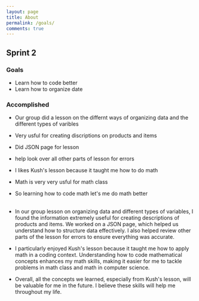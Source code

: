 ```yaml
---
layout: page
title: About
permalink: /goals/
comments: true
---
```


## Sprint 2

### Goals
* Learn how to code better
* Learn how to organize date

### Accomplished
* Our group did a lesson on the differnt ways of organizing data and the different types of varibles
* Very usful for creating discriptions on products and items
* Did JSON page for lesson
* help look over all other parts of lesson for errors
* I likes Kush's lesson because it taught me how to do math
* Math is very very usful for math class 
* So learning how to code math let's me do math better
<br/> <br/>

* In our group lesson on organizing data and different types of variables, I found the information extremely useful for creating descriptions of products and items. We worked on a JSON page, which helped us understand how to structure data effectively. I also helped review other parts of the lesson for errors to ensure everything was accurate.

* I particularly enjoyed Kush's lesson because it taught me how to apply math in a coding context. Understanding how to code mathematical concepts enhances my math skills, making it easier for me to tackle problems in math class and math in computer science.

* Overall, all the concepts we learned, especially from Kush's lesson, will be valuable for me in the future. I believe these skills will help me throughout my life.
